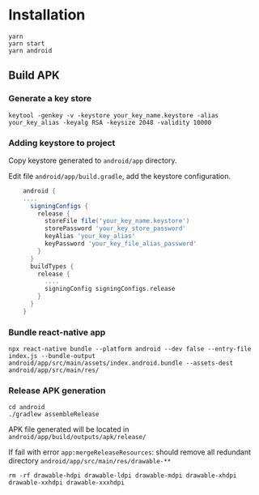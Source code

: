 # Installation

```shell
yarn
yarn start
yarn android
```

## Build APK

### Generate a key store

```shell
keytool -genkey -v -keystore your_key_name.keystore -alias your_key_alias -keyalg RSA -keysize 2048 -validity 10000
```

### Adding keystore to project

Copy keystore generated to `android/app` directory.

Edit file `android/app/build.gradle`, add the keystore configuration.

```gradle
    android {
    ....
      signingConfigs {
        release {
          storeFile file('your_key_name.keystore')
          storePassword 'your_key_store_password'
          keyAlias 'your_key_alias'
          keyPassword 'your_key_file_alias_password'
        }
      }
      buildTypes {
        release {
          ....
          signingConfig signingConfigs.release
        }
      }
    }
```

### Bundle react-native app

```shell
npx react-native bundle --platform android --dev false --entry-file index.js --bundle-output android/app/src/main/assets/index.android.bundle --assets-dest android/app/src/main/res/
```

### Release APK generation

```shell
cd android
./gradlew assembleRelease
```

APK file generated will be located in `android/app/build/outputs/apk/release/`

If fail with error `app:mergeReleaseResources`: should remove all redundant directory `android/app/src/main/res/drawable-**`

```shell
rm -rf drawable-hdpi drawable-ldpi drawable-mdpi drawable-xhdpi drawable-xxhdpi drawable-xxxhdpi
```
